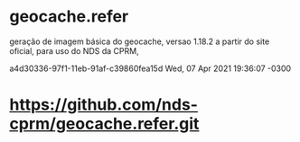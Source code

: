 # geocache.refer

geração de imagem básica do geocache, versao 1.18.2 a partir do site oficial, para uso do NDS da CPRM, 

a4d30336-97f1-11eb-91af-c39860fea15d Wed, 07 Apr 2021 19:36:07 -0300

# https://github.com/nds-cprm/geocache.refer.git
